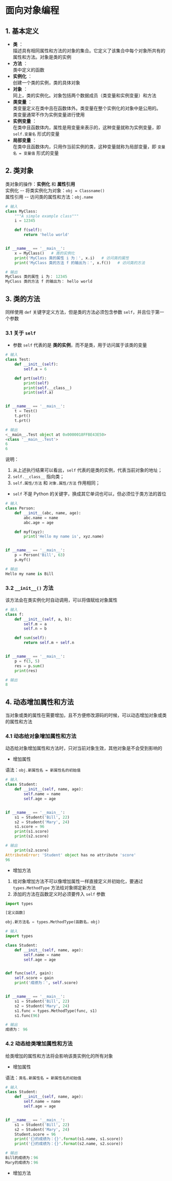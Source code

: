 # 面向对象编程  

## 1. 基本定义

- **类** ：  
描述具有相同属性和方法的对象的集合。它定义了该集合中每个对象所共有的属性和方法。对象是类的实例  
- **方法** ：  
类中定义的函数  
- **实例化** ：  
创建一个类的实例，类的具体对象  
- **对象** ：  
同上，类的实例化。对象包括两个数据成员（类变量和实例变量）和方法  
- **类变量** ：  
类变量定义在类中且在函数体外。类变量在整个实例化的对象中是公用的。  
类变量通常不作为实例变量进行使用  
- **实例变量** ：  
在类中且函数体内，属性是用变量来表示的，这种变量就称为实例变量，即 `self.变量名` 形式的变量  
- **局部变量** ：  
在类中且函数体内，只用作当前实例的类，这种变量就称为局部变量，即 `变量名 = 变量值` 形式的变量  

## 2. 类对象

类对象的操作：**实例化** 和 **属性引用**  
实例化 -- 将类实例化为对象：`obj = Classname()`  
属性引用 -- 访问类的属性和方法：`obj.name`  

```py
# 输入
class MyClass:
    """A simple example class"""
    i = 12345

    def f(self):
        return 'hello world'


if __name__ == '__main__':
    x = MyClass()   # 类的实例化
    print('MyClass 类的属性 i 为：', x.i)   # 访问类的属性
    print('MyClass 类的方法 f 的输出为：', x.f())   # 访问类的方法

# 输出
MyClass 类的属性 i 为： 12345
MyClass 类的方法 f 的输出为： hello world
```

## 3. 类的方法

同样使用 `def` 关键字定义方法，但是类的方法必须包含参数 `self`，并且位于第一个参数  

### 3.1 关于 `self`

- 参数 `self` 代表的是 **类的实例**，而不是类，用于访问属于该类的变量  

```py
# 输入
class Test:
    def __init__(self):
        self.a = 6

    def prt(self):
        print(self)
        print(self.__class__)
        print(self.a)


if __name__ == '__main__':
    t = Test()
    t.prt()
    t.prt()

# 输出
<__main__.Test object at 0x0000018FFBE43E50>
<class '__main__.Test'>
6
6
```

说明：  
1. 从上述执行结果可以看出，`self` 代表的是类的实例，代表当前对象的地址；  
2. `self.__class__` 指向类；  
3. `self.属性/方法` 和 `对象.属性/方法` 作用相同； 

- `self` 不是 Python 的关键字，换成其它单词也可以，但必须位于类方法的首位  

```py
# 输入
class Person:
    def __init__(abc, name, age):
        abc.name = name
        abc.age = age

    def myf(xyz):
        print('Hello my name is', xyz.name)


if __name__ == '__main__':
    p = Person('Bill', 63)
    p.myf()

# 输出
Hello my name is Bill
```

### 3.2 `__init__()` 方法

该方法会在类实例化时自动调用，可以将值赋给对象属性

```py
# 输入
class f:
    def __init__(self, a, b):
        self.m = a
        self.n = b

    def sum(self):
        return self.m + self.n


if __name__ == '__main__':
    p = f(3, 5)
    res = p.sum()
    print(res)

# 输出
8
```

## 4. 动态增加属性和方法

当对象或类的属性在需要增加，且不方便修改源码的时候，可以动态增加对象或类的属性和方法  

### 4.1 动态给对象增加属性和方法

动态给对象增加属性和方法时，只对当前对象生效，其他对象是不会受到影响的  

- 增加属性  

语法：`obj.新属性名 = 新属性名的初始值`  

```py
# 输入
class Student:
    def __init__(self, name, age):
        self.name = name
        self.age = age


if __name__ == '__main__':
    s1 = Student('Bill', 22)
    s2 = Student('Mary', 24)
    s1.score = 96
    print(s1.score)
    print(s2.score)

# 输出
    print(s2.score)
AttributeError: 'Student' object has no attribute 'score'
96
```

- 增加方法  

1. 给对象增加方法不可以像增加属性一样直接定义并初始化，要通过 `types.MethodType` 方法给对象绑定新方法  
2. 添加的方法在函数定义时必须要传入 `self` 参数

```py
import types

[定义函数]

obj.新方法名 = types.MethodType(函数名，obj)
```

```py
# 输入
import types

class Student:
    def __init__(self, name, age):
        self.name = name
        self.age = age


def func(self, gain):
    self.score = gain
    print('成绩为：', self.score)


if __name__ == '__main__':
    s1 = Student('Bill', 22)
    s2 = Student('Mary', 24)
    s1.func = types.MethodType(func, s1)
    s1.func(96)

# 输出
成绩为： 96
```

### 4.2 动态给类增加属性和方法

给类增加的属性和方法将会影响该类实例化的所有对象  

- 增加属性  

语法：`类名.新属性名 = 新属性名的初始值`  

```py
# 输入
class Student:
    def __init__(self, name, age):
        self.name = name
        self.age = age


if __name__ == '__main__':
    s1 = Student('Bill', 22)
    s2 = Student('Mary', 24)
    Student.score = 96
    print('{}的成绩为：{}'.format(s1.name, s1.score))
    print('{}的成绩为：{}'.format(s2.name, s2.score))

# 输出
Bill的成绩为：96
Mary的成绩为：96
```

- 增加方法  
